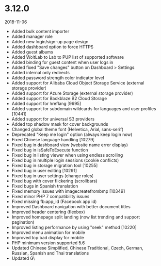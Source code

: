 # 3.12.0

2018-11-06

- Added bulk content importer
- Added manager role
- Added new login/sign-up page design
- Added dashboard option to force HTTPS
- Added guest albums
- Added WoltLab to Lab to PUP list of supported software
- Added binding for guest content when user logs in
- Added fixed "Save changes" button on Dashboard > Settings
- Added internal only redirects
- Added password strength color indicator level
- Added support for Alibaba Cloud Object Storage Service (external storage provider)
- Added support for Azure Storage (external storage provider)
- Added support for Backblaze B2 Cloud Storage
- Added support for hreflang [9695]
- Added support for subdomain wildcards for languages and user profiles [10441]
- Added support for universal S3 providers
- Added top shadow mask for cover backgrounds
- Changed global theme font (Helvetica, Arial, sans-serif)
- Deprecated "Keep me login" option (always keep login now)
- Fixed Chinese language handling [10279]
- Fixed bug in dashboard view (website name error display)
- Fixed bug in isSafeToExecute function
- Fixed bug in listing viewer when using endless scrolling
- Fixed bug in multiple login sessions (cookie conflicts)
- Fixed bug in storage migration tool [10255]
- Fixed bug in user editing [10291]
- Fixed bug in user settings (change roles)
- Fixed bug with cover flickering (scrollbars)
- Fixed bugs in Spanish translation
- Fixed memory issues with imagecreatefrombmp [10349]
- Fixed minor PHP 7 compatibility issues
- Fixed missing fb:app_id (Facebook app id)
- Improved Dashboard navigation with better document titles
- Improved header centering (flexbox)
- Improved homepage split landing (now list trending and support pagination)
- Improved listing performance by using "seek" method [10220]
- Improved menu animation for mobile
- Improved top bad display for mobile
- PHP minimum version supported 5.6
- Updated Chinese Simplified, Chinese Traditional, Czech, German, Russian, Spanish and Thai translations
- Updated G\

